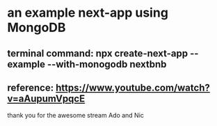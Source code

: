 # an example next-app using MongoDB

## terminal command: npx create-next-app --example --with-monogodb nextbnb

## reference: https://www.youtube.com/watch?v=aAupumVpqcE

thank you for the awesome stream Ado and Nic